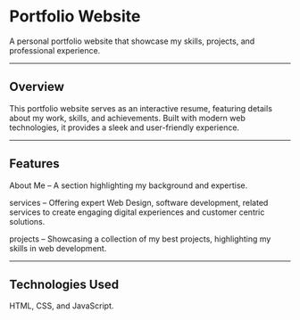 # Portfolio Website
A personal portfolio website that showcase my skills, projects, and professional experience.

***

## Overview
This portfolio website serves as an interactive resume, featuring details about my work, skills, and achievements. Built with modern web technologies, it provides a sleek and user-friendly experience.

***

## Features 
 About Me – A section highlighting my background and expertise.
 
 services – Offering expert Web Design, software development, related services to create engaging digital experiences and customer centric solutions.
 
 projects – Showcasing a collection of my best projects, highlighting my skills in web development.

 ***

## Technologies Used 
HTML, CSS, and JavaScript.

